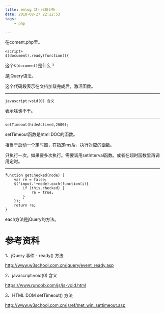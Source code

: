 ```yaml
---
title: emlog（2）代码分析
date: 2018-08-27 22:22:53
tags:
	- php

---
```




在coment.php里。

```
<script>
$(document).ready(function(){
```

这个`$(document)`是什么？

是jQuery语法。

这个代码段表示在文档加载完成后，激活函数。

----------



`javascript:void(0) 含义`

表示啥也不干。



--------



```
setTimeout(hideActived,2600);
```

setTimeout函数是html DOC的函数。

相当于启动一个定时器，在指定ms后，执行对应的函数。

只执行一次。如果要多次执行。需要调用setInterval函数。或者在超时函数里再调用定时。

-------

```
function getChecked(node) {
	var re = false;
	$('input.'+node).each(function(i){
		if (this.checked) {
			re = true;
		}
	});
	return re;
}
```

each方法是jQuery的方法。



# 参考资料

1、jQuery 事件 - ready() 方法

http://www.w3school.com.cn/jquery/event_ready.asp

2、javascript:void(0) 含义

https://www.runoob.com/js/js-void.html

3、HTML DOM setTimeout() 方法

http://www.w3school.com.cn/jsref/met_win_settimeout.asp

